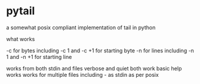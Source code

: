 # pytail
a somewhat posix compliant implementation of tail in python

what works

-c for bytes including -c 1 and -c +1 for starting byte
-n for lines including -n 1 and -n +1 for starting line

works from both stdin and files
verbose and quiet both work
basic help works
works for multiple files including - as stdin as per posix





